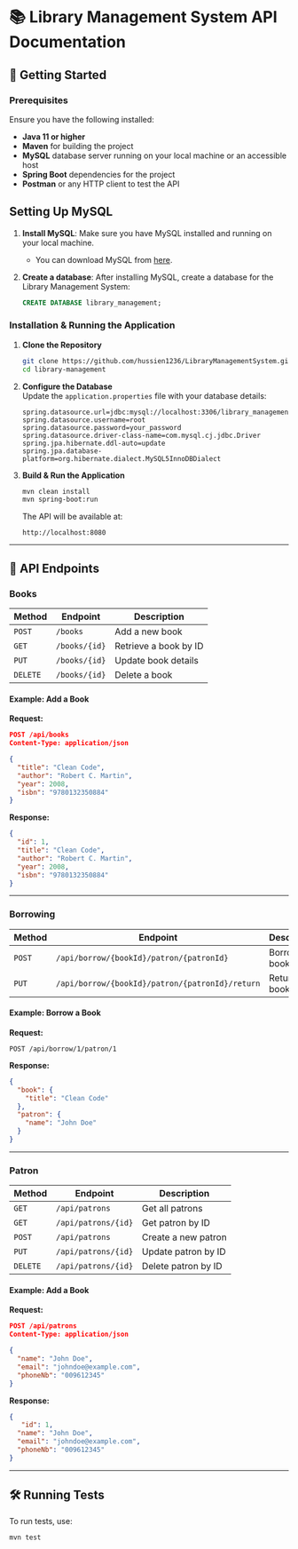 
# 📚 Library Management System API Documentation

## 🚀 Getting Started

### **Prerequisites**
Ensure you have the following installed:
- **Java 11 or higher**
- **Maven** for building the project
- **MySQL** database server running on your local machine or an accessible host
- **Spring Boot** dependencies for the project
- **Postman** or any HTTP client to test the API

## Setting Up MySQL

1. **Install MySQL**: Make sure you have MySQL installed and running on your local machine.
    - You can download MySQL from [here](https://dev.mysql.com/downloads/).

2. **Create a database**:
   After installing MySQL, create a database for the Library Management System:
   ```sql
   CREATE DATABASE library_management;

### **Installation & Running the Application**

1. **Clone the Repository**
   ```bash
   git clone https://github.com/hussien1236/LibraryManagementSystem.git
   cd library-management
   ```

2. **Configure the Database**  
   Update the `application.properties` file with your database details:
   ```properties
   spring.datasource.url=jdbc:mysql://localhost:3306/library_management
   spring.datasource.username=root
   spring.datasource.password=your_password
   spring.datasource.driver-class-name=com.mysql.cj.jdbc.Driver
   spring.jpa.hibernate.ddl-auto=update
   spring.jpa.database-platform=org.hibernate.dialect.MySQL5InnoDBDialect

   ```

3. **Build & Run the Application**
   ```bash
   mvn clean install
   mvn spring-boot:run
   ```
   The API will be available at:
   ```
   http://localhost:8080
   ```

---

## 📌 API Endpoints

### **Books**
| Method | Endpoint | Description |  
|--------|---------|-------------|  
| `POST` | `/books` | Add a new book |  
| `GET` | `/books/{id}` | Retrieve a book by ID |  
| `PUT` | `/books/{id}` | Update book details |  
| `DELETE` | `/books/{id}` | Delete a book |  

#### **Example: Add a Book**
**Request:**
```json
POST /api/books
Content-Type: application/json

{
  "title": "Clean Code",
  "author": "Robert C. Martin",
  "year": 2008,
  "isbn": "9780132350884"
}
```
**Response:**
```json
{
  "id": 1,
  "title": "Clean Code",
  "author": "Robert C. Martin",
  "year": 2008,
  "isbn": "9780132350884"
}
```

---

### **Borrowing**
| Method | Endpoint | Description |  
|--------|---------|-------------|  
| `POST` | `/api/borrow/{bookId}/patron/{patronId}` | Borrow a book |  
| `PUT`  | `/api/borrow/{bookId}/patron/{patronId}/return`  | Return a book   |  

#### **Example: Borrow a Book**
**Request:**
```http
POST /api/borrow/1/patron/1
```
**Response:**
```json
{
  "book": {
    "title": "Clean Code"
  },
  "patron": {
    "name": "John Doe"
  }
}
```

---
### **Patron**

| Method | Endpoint                          | Description        |  
|--------|-----------------------------------|--------------------|  
| `GET`  | `/api/patrons`                    | Get all patrons    |  
| `GET`  | `/api/patrons/{id}`               | Get patron by ID   |  
| `POST` | `/api/patrons`                    | Create a new patron|  
| `PUT`  | `/api/patrons/{id}`               | Update patron by ID|  
| `DELETE`| `/api/patrons/{id}`              | Delete patron by ID|  

#### **Example: Add a Book**
**Request:**
```json
POST /api/patrons
Content-Type: application/json

{
  "name": "John Doe",
  "email": "johndoe@example.com",
  "phoneNb": "009612345"
}
```
**Response:**
```json
{
   "id": 1,
  "name": "John Doe",
  "email": "johndoe@example.com",
  "phoneNb": "009612345"
}
```

---
## 🛠 Running Tests
To run tests, use:
```bash
mvn test
```

